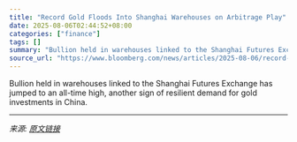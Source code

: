 ```yaml
---
title: "Record Gold Floods Into Shanghai Warehouses on Arbitrage Play"
date: 2025-08-06T02:44:52+08:00
categories: ["finance"]
tags: []
summary: "Bullion held in warehouses linked to the Shanghai Futures Exchange has jumped to an all-time high, another sign of resilient demand for gold investments in China."
source_url: "https://www.bloomberg.com/news/articles/2025-08-06/record-gold-floods-into-shanghai-warehouses-on-arbitrage-play"
---
```


Bullion held in warehouses linked to the Shanghai Futures Exchange has jumped to an all-time high, another sign of resilient demand for gold investments in China.

---

*来源: [原文链接](https://www.bloomberg.com/news/articles/2025-08-06/record-gold-floods-into-shanghai-warehouses-on-arbitrage-play)*

